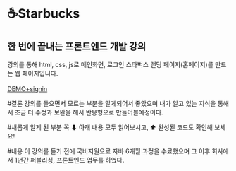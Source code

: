 # ☕Starbucks
## 한 번에 끝내는 프론트엔드 개발 강의

강의를 통해 html, css, js로 메인화면, 로그인 스타벅스 랜딩 페이지(홈페이지)를 만드는 웹 페이지입니다. 
<br />
<br />
[DEMO+signin](https://classy-dolphin-2c2c24.netlify.app/)  

  
#결론
강의를 들으면서 모르는 부분을 알게되어서 좋았으며 내가 알고 있는 지식을 통해서 조금 더 수정과 보완을 해서 반응형으로 만들어볼예정이다.

#새롭게 알게 된 부분
꼭 ⬇ 아래 내용 모두 읽어보시고, ⬆ 완성된 코드도 확인해 보세요!

#내용
이 강의를 듣기 전에 국비지원으로 자바 6개월 과정을 수료했으며 그 이후 회사에서 1년간 퍼블리싱, 프론트엔드 업무를 하였다. 



